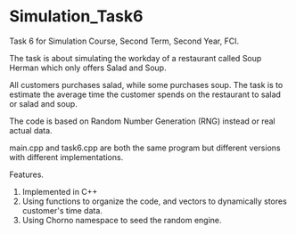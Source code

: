 # Simulation_Task6
Task 6 for Simulation Course, Second Term, Second Year, FCI.

The task is about simulating the workday of a restaurant called Soup Herman which only offers
Salad and Soup.

All customers purchases salad, while some purchases soup.
The task is to estimate the average time the customer spends on the restaurant to salad or salad and soup.

The code is based on Random Number Generation (RNG) instead or real actual data.

main.cpp and task6.cpp are both the same program but different versions with different implementations.

Features.
1. Implemented in C++
2. Using functions to organize the code, and vectors to dynamically stores customer's time data.
2. Using Chorno namespace to seed the random engine.
